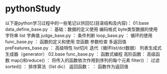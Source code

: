 # pythonStudy
以下是python学习过程中的一些笔记以供回忆(目录结构及内容)：
01.base
    data_define_base.py     	 ： 基础：数据的定义使用
	    编码格式
		byte类型数据的使用
		字符串
		list
		字典值
	judge_base.py           	 ： 条件判断
	loop_base.py           		 ： 循环的使用
	func_base.py           		 ： 函数的定义和使用
	    空函数
		参数检查
		多返回值
	preFeatures_base.py			： 高级特性
	    list切片
		迭代（循环list/dct数据）
		列表生成式
		生成器（generator）
02.base
    func_base.py            	： 函数式编程
		高阶函数：
			高级函数
			map()和reduce()		： 将传入的函数依次作用到序列的每个元素
			filter()            ： 过滤
			sorted()            ： 排序算法（list dic）
		返回函数：					： 函数作为返回值
